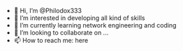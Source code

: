 - 👋 Hi, I’m @Philodox333
- 👀 I’m interested in developing all kind of skills
- 🌱 I’m currently learning network engineering and coding
- 💞️ I’m looking to collaborate on ...
- 📫 How to reach me: here

<!---
Philodox333/Philodox333 is a ✨ special ✨ repository because its `README.md` (this file) appears on your GitHub profile.
You can click the Preview link to take a look at your changes.
--->
